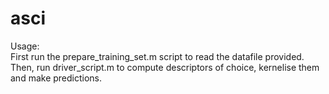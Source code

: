 # asci

Usage:  
First run the prepare_training_set.m script to read the datafile provided.
Then, run driver_script.m to compute descriptors of choice, kernelise them and make predictions.
